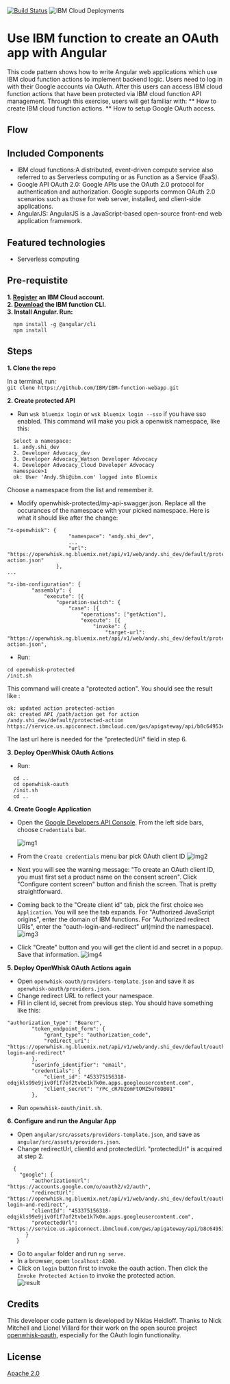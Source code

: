 [![Build Status](https://travis-ci.org/IBM/watson-banking-chatbot.svg?branch=master)](https://travis-ci.org/IBM/watson-banking-chatbot)
![IBM Cloud Deployments](https://metrics-tracker.mybluemix.net/stats/527357940ca5e1027fbf945add3b15c4/badge.svg)

# Use IBM function to create an OAuth app with Angular

This code pattern shows how to write Angular web applications which use IBM cloud function actions to implement backend logic. Users need to log in with their Google accounts via OAuth. After this users can access IBM cloud function actions that have been protected via IBM cloud function API management. Through this exercise, users will get familiar with:
** How to create IBM cloud function actions.
** How to setup Google OAuth access.

## Flow

## Included Components
* IBM cloud functions:A distributed, event-driven compute service also referred to as Serverless computing or as Function as a Service (FaaS).
* Google API OAuth 2.0: Google APIs use the OAuth 2.0 protocol for authentication and authorization. Google supports common OAuth 2.0 scenarios such as those for web server, installed, and client-side applications.
* AngularJS: AngularJS is a JavaScript-based open-source front-end web application framework.

## Featured technologies
* Serverless computing

## Pre-requistite
**1. [Register](https://console.bluemix.net/registration/) an IBM Cloud account.**              
**2. [Download](https://console.bluemix.net/openwhisk/learn/cli) the IBM function CLI.**          
**3. Install Angular. Run:**        
```
  npm install -g @angular/cli   
  npm install 
```

## Steps
**1. Clone the repo**

In a terminal, run:   
`git clone https://github.com/IBM/IBM-function-webapp.git`

**2. Create protected API**

* Run `wsk bluemix login` or `wsk bluemix login --sso` if you have sso enabled. This command will make you pick a openwisk namespace, like this:
```
  Select a namespace:
  1. andy.shi_dev
  2. Developer Advocacy_dev
  3. Developer Advocacy_Watson Developer Advocacy
  4. Developer Advocacy_Cloud Developer Advocacy
  namespace>1
  ok: User 'Andy.Shi@ibm.com' logged into Bluemix
```
Choose a namespace from the list and remember it.

* Modify openwhisk-protected/my-api-swagger.json. Replace all the occurances of the namespace with your picked namespace. Here is what it should like after the change:
```
"x-openwhisk": {
					"namespace": "andy.shi_dev",
					...
					"url": "https://openwhisk.ng.bluemix.net/api/v1/web/andy.shi_dev/default/protected-action.json"
				},
...

"x-ibm-configuration": {
		"assembly": {
			"execute": [{
				"operation-switch": {
					"case": [{
						"operations": ["getAction"],
						"execute": [{
							"invoke": {
								"target-url": "https://openwhisk.ng.bluemix.net/api/v1/web/andy.shi_dev/default/protected-action.json",
```  

* Run:
```
cd openwhisk-protected
/init.sh
```
This command will create a "protected action". You should see the result like :
```
ok: updated action protected-action
ok: created API /path/action get for action /andy.shi_dev/default/protected-action
https://service.us.apiconnect.ibmcloud.com/gws/apigateway/api/b8c64953ec67f9443f7a79710b0b1aa59f3980f7590bc03b51262b22002c650c/path/action

```
The last url here is needed for the "pretectedUrl" field in step 6.

**3. Deploy OpenWhisk OAuth Actions**

* Run:
```
  cd ..
  cd openwhisk-oauth
  /init.sh
  cd ..
```

**4. Create Google Application**

* Open the [Google Developers API Console](https://console.developers.google.com/apis). From the left side bars, choose `Credentials` bar.

   ![img1](screenshots/Oauth1.png)
   
* From the `Create credentials` menu bar pick OAuth client ID
![img2](screenshots/Oauth2.png)

* Next you will see the warning message: "To create an OAuth client ID, you must first set a product name on the consent screen". Click "Configure content screen" button and finish the screen. That is pretty straightforward.

* Coming back to the "Create client id" tab, pick the first choice `Web Application`. You will see the tab expands.
For "Authorized JavaScript origins", enter the domain of IBM functions. For "Authorized redirect URIs", enter the "oauth-login-and-redirect" url(mind the namespace).
![img3](screenshots/Oauth3.png)

* Click "Create" button and you will get the client id and secret in a popup. Save that information.
![img4](screenshots/Oauth4.png)

**5. Deploy OpenWhisk OAuth Actions again**

* Open `openwhisk-oauth/providers-template.json` and save it as `openwhisk-oauth/providers.json`.
* Change redirect URL to reflect your namespace. 
* Fill in client id, secret from previous step. You should have something like this:
```
"authorization_type": "Bearer",
		"token_endpoint_form": {
			"grant_type": "authorization_code",
			"redirect_uri": "https://openwhisk.ng.bluemix.net/api/v1/web/andy.shi_dev/default/oauth-login-and-redirect"
		},
		"userinfo_identifier": "email",
		"credentials": {
			"client_id": "453375156318-edqjkls99e9jiv0f1f7of2tvbe1k7k0m.apps.googleusercontent.com",
			"client_secret": "rPc_cR7UZomFtOMZ5uT6DBU1"
		},
```
* Run `openwhisk-oauth/init.sh`.

**6. Configure and run the Angular App**

* Open `angular/src/assets/providers-template.json`, and save as `angular/src/assets/providers.json`.
* Change redirectUrl, clientId and protectedUrl. "protectedUrl" is acquired at step 2.
```
  {
    "google": {
        "authorizationUrl": "https://accounts.google.com/o/oauth2/v2/auth",
        "redirectUrl": "https://openwhisk.ng.bluemix.net/api/v1/web/andy.shi_dev/default/oauth-login-and-redirect",
        "clientId": "453375156318-edqjkls99e9jiv0f1f7of2tvbe1k7k0m.apps.googleusercontent.com",
        "protectedUrl": "https://service.us.apiconnect.ibmcloud.com/gws/apigateway/api/b8c64953ec67f9443f7a79710b0b1aa59f3980f7590bc03b51262b22002c650c/path/action"
      }
   }
```
* Go to `angular` folder and run `ng serve`. 
* In a browser, open `localhost:4200`.
* Click on `login` button first to invoke the oauth action. Then click the `Invoke Protected Action` to invoke the protected action.   
![result](screenshots/web-app.png)

## Credits

This developer code pattern is developed by Niklas Heidloff. Thanks to Nick Mitchell and Lionel Villard for their work on the open source project [openwhisk-oauth](https://github.com/starpit/openwhisk-oauth), especially for the OAuth login functionality.

## License

[Apache 2.0](LICENSE)
